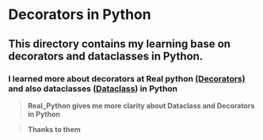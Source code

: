 # Decorators in Python

## This directory contains my learning base on decorators and dataclasses in Python.

### I learned more about decorators at Real python <a href="https://realpython.com/primer-on-python-decorators/">(Decorators)</a> and also dataclasses (<a href="https://realpython.com/python-data-classes/">Dataclass</a>) in Python

> **Real_Python gives me more clarity about Dataclass and Decorators in Python**

> **Thanks to them**

